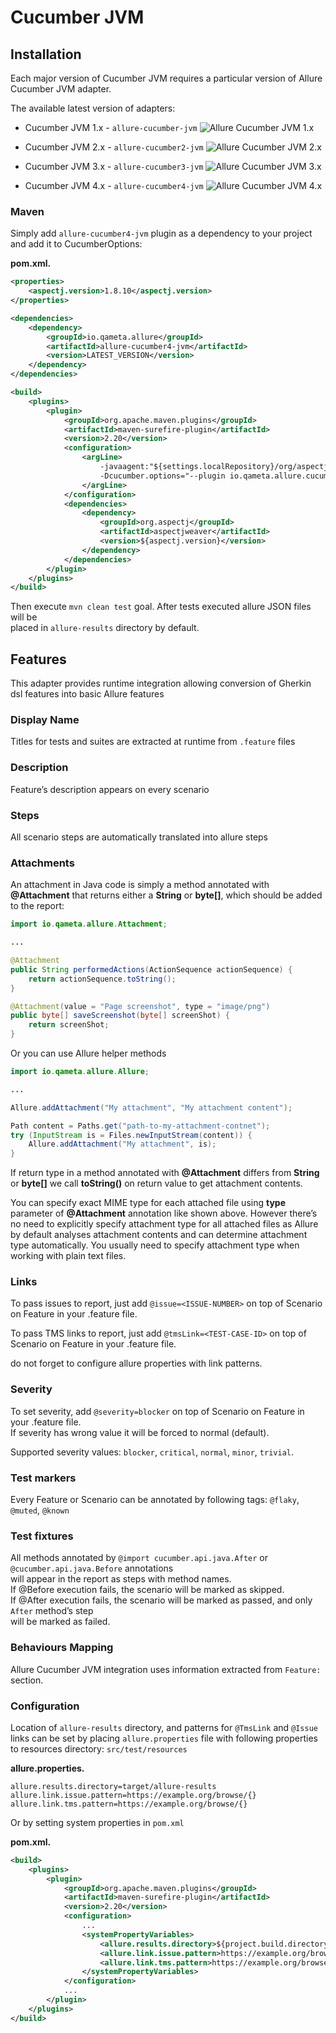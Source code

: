 # Cucumber JVM

## Installation

Each major version of Cucumber JVM requires a particular version of
Allure Cucumber JVM adapter.

The available latest version of adapters:

-   Cucumber JVM 1.x - `allure-cucumber-jvm` ![Allure Cucumber JVM
    1.x](https://img.shields.io/maven-central/v/io.qameta.allure/allure-cucumber-jvm.svg)

-   Cucumber JVM 2.x - `allure-cucumber2-jvm` ![Allure Cucumber JVM
    2.x](https://img.shields.io/maven-central/v/io.qameta.allure/allure-cucumber2-jvm.svg)

-   Cucumber JVM 3.x - `allure-cucumber3-jvm` ![Allure Cucumber JVM
    3.x](https://img.shields.io/maven-central/v/io.qameta.allure/allure-cucumber3-jvm.svg)

-   Cucumber JVM 4.x - `allure-cucumber4-jvm` ![Allure Cucumber JVM
    4.x](https://img.shields.io/maven-central/v/io.qameta.allure/allure-cucumber4-jvm.svg)

### Maven

Simply add `allure-cucumber4-jvm` plugin as a dependency to your project
and add it to CucumberOptions:

**pom.xml.**

```xml
<properties>
    <aspectj.version>1.8.10</aspectj.version>
</properties>

<dependencies>
    <dependency>
        <groupId>io.qameta.allure</groupId>
        <artifactId>allure-cucumber4-jvm</artifactId>
        <version>LATEST_VERSION</version>
    </dependency>
</dependencies>

<build>
    <plugins>
        <plugin>
            <groupId>org.apache.maven.plugins</groupId>
            <artifactId>maven-surefire-plugin</artifactId>
            <version>2.20</version>
            <configuration>
                <argLine>
                    -javaagent:"${settings.localRepository}/org/aspectj/aspectjweaver/${aspectj.version}/aspectjweaver-${aspectj.version}.jar"
                    -Dcucumber.options="--plugin io.qameta.allure.cucumber4jvm.AllureCucumber4Jvm"
                </argLine>
            </configuration>
            <dependencies>
                <dependency>
                    <groupId>org.aspectj</groupId>
                    <artifactId>aspectjweaver</artifactId>
                    <version>${aspectj.version}</version>
                </dependency>
            </dependencies>
        </plugin>
    </plugins>
</build>
```

Then execute `mvn clean test` goal. After tests executed allure JSON
files will be  
placed in `allure-results` directory by default.

## Features

This adapter provides runtime integration allowing conversion of Gherkin
dsl features into basic Allure features

### Display Name

Titles for tests and suites are extracted at runtime from `.feature`
files

### Description

Feature’s description appears on every scenario

### Steps

All scenario steps are automatically translated into allure steps

### Attachments

An attachment in Java code is simply a method annotated with
**@Attachment** that returns either a **String** or **byte\[\]**, which
should be added to the report:

```java
import io.qameta.allure.Attachment;

...

@Attachment
public String performedActions(ActionSequence actionSequence) {
    return actionSequence.toString();
}

@Attachment(value = "Page screenshot", type = "image/png")
public byte[] saveScreenshot(byte[] screenShot) {
    return screenShot;
}
```

Or you can use Allure helper methods

```java
import io.qameta.allure.Allure;

...

Allure.addAttachment("My attachment", "My attachment content");

Path content = Paths.get("path-to-my-attachment-contnet");
try (InputStream is = Files.newInputStream(content)) {
    Allure.addAttachment("My attachment", is);
}
```

If return type in a method annotated with **@Attachment** differs from
**String** or **byte\[\]** we call **toString()** on return value to get
attachment contents.

You can specify exact MIME type for each attached file using **type**
parameter of **@Attachment** annotation like shown above. However
there’s no need to explicitly specify attachment type for all attached
files as Allure by default analyses attachment contents and can
determine attachment type automatically. You usually need to specify
attachment type when working with plain text files.

### Links

To pass issues to report, just add `@issue=<ISSUE-NUMBER>` on top of
Scenario on Feature in your .feature file.

To pass TMS links to report, just add `@tmsLink=<TEST-CASE-ID>` on top
of Scenario on Feature in your .feature file.

do not forget to configure allure properties with link patterns.

### Severity

To set severity, add `@severity=blocker` on top of Scenario on Feature
in your .feature file.  
If severity has wrong value it will be forced to normal (default).

Supported severity values: `blocker`, `critical`, `normal`, `minor`,
`trivial`.

### Test markers

Every Feature or Scenario can be annotated by following tags: `@flaky`,
`@muted`, `@known`

### Test fixtures

All methods annotated by `@import cucumber.api.java.After` or
`@cucumber.api.java.Before` annotations  
will appear in the report as steps with method names.  
If @Before execution fails, the scenario will be marked as skipped.  
If @After execution fails, the scenario will be marked as passed, and
only `After` method’s step  
will be marked as failed.

### Behaviours Mapping

Allure Cucumber JVM integration uses information extracted from
`Feature:` section.

### Configuration

Location of `allure-results` directory, and patterns for `@TmsLink` and
`@Issue` links can be set by placing `allure.properties` file with
following properties to resources directory: `src/test/resources`

**allure.properties.**

```properties
allure.results.directory=target/allure-results
allure.link.issue.pattern=https://example.org/browse/{}
allure.link.tms.pattern=https://example.org/browse/{}
```

Or by setting system properties in `pom.xml`

**pom.xml.**

```xml
<build>
    <plugins>
        <plugin>
            <groupId>org.apache.maven.plugins</groupId>
            <artifactId>maven-surefire-plugin</artifactId>
            <version>2.20</version>
            <configuration>
                ...
                <systemPropertyVariables>
                    <allure.results.directory>${project.build.directory}/allure-results</allure.results.directory>
                    <allure.link.issue.pattern>https://example.org/browse/{}</allure.link.issue.pattern>
                    <allure.link.tms.pattern>https://example.org/browse/{}</allure.link.tms.pattern>
                </systemPropertyVariables>
            </configuration>
            ...
        </plugin>
    </plugins>
</build>
```
